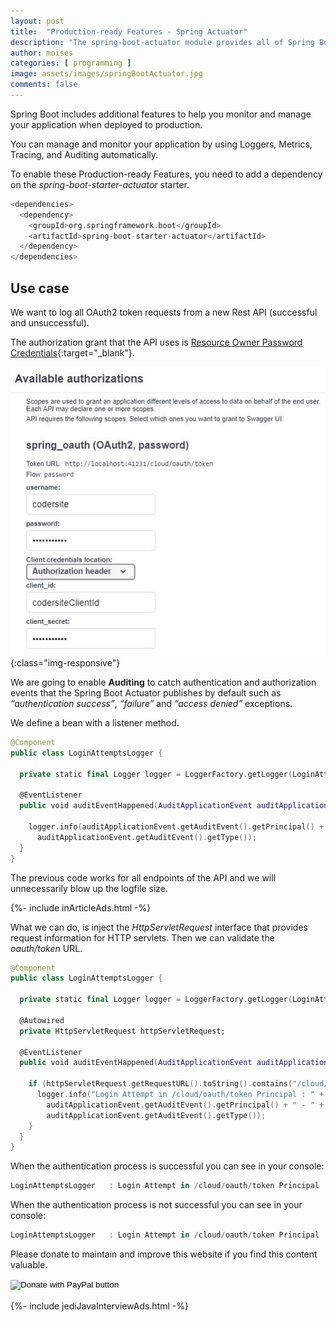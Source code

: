 ```yaml
---
layout: post
title:  "Production-ready Features - Spring Actuator"
description: "The spring-boot-actuator module provides all of Spring Boot’s production-ready features."
author: moises
categories: [ programming ]
image: assets/images/springBootActuator.jpg
comments: false
---
```


Spring Boot includes additional features to help you monitor and manage your application when deployed to production.

You can manage and monitor your application by using Loggers, Metrics, Tracing, and Auditing automatically.

To enable these  Production-ready Features, you need to add a dependency on the *spring-boot-starter-actuator* starter.

```kotlin
<dependencies>
  <dependency>
    <groupId>org.springframework.boot</groupId>
    <artifactId>spring-boot-starter-actuator</artifactId>
  </dependency>
</dependencies>
```

## Use case

We want to log all OAuth2 token requests from a new Rest API (successful and unsuccessful).

The authorization grant that the API uses is [Resource Owner Password Credentials](https://codersite.dev/spring-boot-oauth2/){:target="_blank"}.

![arrays](/assets/images/springOAuthToken.jpg "spring OAuth Token"){:class="img-responsive"}

We are going to enable **Auditing** to catch authentication and authorization events that the Spring Boot Actuator publishes by default such as  *“authentication success”*, *“failure”* and *“access denied”* exceptions.

We define a bean with a listener method.

```kotlin
@Component
public class LoginAttemptsLogger {

  private static final Logger logger = LoggerFactory.getLogger(LoginAttemptsLogger.class);

  @EventListener
  public void auditEventHappened(AuditApplicationEvent auditApplicationEvent) {

    logger.info(auditApplicationEvent.getAuditEvent().getPrincipal() + " - " + 
      auditApplicationEvent.getAuditEvent().getType());
  }
}
```

The previous code works for all endpoints of the API and we will unnecessarily blow up the logfile size.

<div>
{%- include inArticleAds.html -%}
</div>

What we can do, is inject the *HttpServletRequest* interface that provides request information for HTTP servlets. Then we can validate the *oauth/token* URL.

```kotlin
@Component
public class LoginAttemptsLogger {

  private static final Logger logger = LoggerFactory.getLogger(LoginAttemptsLogger.class);

  @Autowired
  private HttpServletRequest httpServletRequest;
	
  @EventListener
  public void auditEventHappened(AuditApplicationEvent auditApplicationEvent) {

    if (httpServletRequest.getRequestURL().toString().contains("/cloud/oauth/token")) {
	  logger.info("Login Attempt in /cloud/oauth/token Principal : " +
        auditApplicationEvent.getAuditEvent().getPrincipal() + " - " + 
        auditApplicationEvent.getAuditEvent().getType());
    }
  }
}
```

When the authentication process is successful you can see in your console:

```kotlin
LoginAttemptsLogger   : Login Attempt in /cloud/oauth/token Principal : codersite - AUTHENTICATION_SUCCESS
```

When the authentication process is not successful you can see in your console:

```kotlin
LoginAttemptsLogger   : Login Attempt in /cloud/oauth/token Principal : codersite - AUTHENTICATION_FAILURE
```

Please donate to maintain and improve this website if you find this content valuable.

<form action="https://www.paypal.com/donate" method="post" target="_top">
 <input type="hidden" name="hosted_button_id" value="UF4T364RTPPMJ" />
 <input type="image" src="https://www.paypalobjects.com/en_US/DK/i/btn/btn_donateCC_LG.gif" border="0" name="submit" title="PayPal - The safer, easier way to pay online!" alt="Donate with PayPal button" />
 <img alt="" border="0" src="https://www.paypal.com/en_DE/i/scr/pixel.gif" width="1" height="1" />
</form>
<br/>

<div>
{%- include jediJavaInterviewAds.html -%}
</div>
